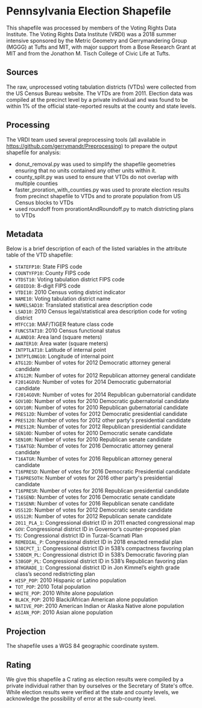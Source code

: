 # Pennsylvania Election Shapefile
This shapefile was processed by members of the Voting Rights Data Institute. 
The Voting Rights Data Institute (VRDI) was a 2018 summer intensive sponsored by the Metric 
Geometry and Gerrymandering Group (MGGG) at Tufts and MIT, with major support from a Bose 
Research Grant at MIT and from the Jonathon M. Tisch College of Civic Life at Tufts.

## Sources
The raw, unprocessed voting tabulation districts (VTDs) were collected from the US Census Bureau website. 
The VTDs are from 2011. Election data was compiled at the precinct level by a private individual 
and was found to be within 1% of the official state-reported results at the county and state levels.

## Processing
The VRDI team used several preprocessing tools (all available in https://github.com/gerrymandr/Preprocessing) 
to prepare the output shapefile for analysis: 
* donut_removal.py was used to simplify the shapefile geometries ensuring that no units contained any other units within it.
* county_split.py was used to ensure that VTDs do not overlap with multiple counties 
* faster_proration_with_counties.py was used to prorate election results from precinct shapefile to VTDs and to prorate population from US Census blocks to VTDs
* used roundoff from prorationtAndRoundoff.py to match districting plans to VTDs

## Metadata
Below is a brief description of each of the listed variables in the attribute table of the VTD shapefile:
- `STATEFP10`: State FIPS code
- `COUNTYFP10`: County FIPS code
- `VTDST10`: Voting tabulation district FIPS code
- `GEOID10`: 8-digit FIPS code
- `VTDI10`: 2010 Census voting district indicator
- `NAME10`: Voting tabulation district name
- `NAMELSAD10`: Translated statistical area description code
- `LSAD10`: 2010 Census legal/statistical area description code for voting district 
- `MTFCC10`: MAF/TIGER feature class code
- `FUNCSTAT10`: 2010 Census functional status
- `ALAND10`: Area land (square meters)
- `AWATER10`: Area water (square meters)
- `INTPTLAT10`: Latitude of internal point
- `INTPTLONG10`: Longitude of internal point
- `ATG12D`: Number of votes for 2012 Democratic attorney general candidate
- `ATG12R`: Number of votes for 2012 Republican attorney general candidate
- `F2014GOVD`: Number of votes for 2014 Democratic gubernatorial candidate
- `F2014GOVR`: Number of votes for 2014 Republican gubernatorial candidate
- `GOV10D`: Number of votes for 2010 Democratic gubernatorial candidate
- `GOV10R`: Number of votes for 2010 Republican gubernatorial candidate
- `PRES12D`: Number of votes for 2012 Democratic presidential candidate
- `PRES12O`: Number of votes for 2012 other party's presidential candidate
- `PRES12R`: Number of votes for 2012 Republican presidential candidate
- `SEN10D`: Number of votes for 2010 Democratic senate candidate
- `SEN10R`: Number of votes for 2010 Republican senate candidate
- `T16ATGD`: Number of votes for 2016 Democratic attorney general candidate
- `T16ATGR`: Number of votes for 2016 Republican attorney general candidate
- `T16PRESD`: Number of votes for 2016 Democratic Presidential candidate
- `T16PRESOTH`: Number of votes for 2016 other party's presidential candidate
- `T16PRESR`: Number of votes for 2016 Republican presidential candidate
- `T16SEND`: Number of votes for 2016 Democratic senate candidate
- `T16SENR`: Number of votes for 2016 Republican senate candidate
- `USS12D`: Number of votes for 2012 Democratic senate candidate
- `USS12R`: Number of votes for 2012 Republican senate candidate
- `2011_PLA_1`: Congressional district ID in 2011 enacted congressional map
- `GOV`: Congressional district ID in Governor’s counter-proposed plan
- `TS`: Congressional district ID in Turzai-Scarnati Plan
- `REMEDIAL_P`: Congressional district ID in 2018 enacted remedial plan
- `538CPCT_1`: Congressional district ID in 538’s compactness favoring plan
- `538DEM_PL`: Congressional district ID in 538’s Democratic favoring plan
- `538GOP_PL`: Congressional district ID in 538’s Republican favoring plan
- `8THGRADE_1`: Congressional district ID in Jon Kimmel’s eighth grade class’s second redistricting plan
- `HISP_POP`: 2010 Hispanic or Latino population
- `TOT_POP`: 2010 Total population
- `WHITE_POP`: 2010 White alone population
- `BLACK_POP`: 2010 Black/African American alone population
- `NATIVE_POP`: 2010 American Indian or Alaska Native alone population
- `ASIAN_POP`: 2010 Asian alone population

## Projection
The shapefile uses a WGS 84 geographic coordinate system.

## Rating
We give this shapefile a C rating as election results were compiled by a private individual rather than by ourselves or the Secretary of State's offce. While election results were verified at the state and county levels, we acknowledge the possibility of error at the sub-county level.
